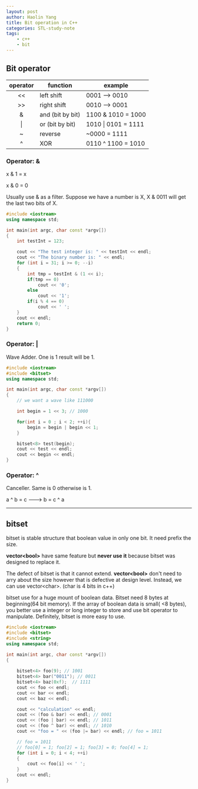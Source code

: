 ```yaml
---
layout: post
author: Haolin Yang
title: Bit operation in C++
categories: STL-study-note
tags:
    - c++
    - bit
---
```


## Bit operator

| operator | function | example |
| :---:    | ---|   ---   |
| <<       | left shift | 0001 --> 0010  |
| >>       | right shift | 0010 --> 0001  |
| &        | and (bit by bit)| 1100 & 1010 = 1000|
| \|       | or (bit by bit) | 1010 \| 0101 = 1111 |
| ~        | reverse | ~0000 = 1111|
| ^        | XOR |  0110 ^ 1100 = 1010 |

### Operator: & 

x & 1 = x

x & 0 = 0

Usually use & as a filter. Suppose we have a number is X, X & 0011 will get the last two bits of X.

```cpp
#include <iostream>
using namespace std;

int main(int argc, char const *argv[])
{
    int testInt = 123; 

    cout << "The test integer is: " << testInt << endl;
    cout << "The binary number is: " << endl;
    for (int i = 31; i >= 0; --i)
    {
        int tmp = testInt & (1 << i);
        if(tmp == 0)
            cout << '0';
        else
            cout << '1';
        if(i % 4 == 0)
            cout << ' ';
    }
    cout << endl;
    return 0;
}
```

### Operator: |

Wave Adder. One is 1 result will be 1. 

```cpp
#include <iostream>
#include <bitset>
using namespace std;

int main(int argc, char const *argv[])
{
    // we want a wave like 111000

    int begin = 1 << 3; // 1000

    for(int i = 0 ; i < 2; ++i){
        begin = begin | begin << 1;
    }

    bitset<8> test(begin);
    cout << test << endl;
    cout << begin << endl;
}
```

### Operator: ^ 
Canceller. Same is 0 otherwise is 1.

a ^ b = c  --->  b = c ^ a

---

## bitset

bitset is stable structure that boolean value in only one bit. It need prefix the size.

**vector\<bool\>** have same feature but **never use it** because bitset was designed to replace it.

The defect of bitset is that it cannot extend. **vector\<bool\>** don't need to arry about the size however that is defective at design level. Instead, we can use vector\<char\>. (char is 4 bits in c++)

bitset use for a huge mount of boolean data. Bitset need 8 bytes at beginning(64 bit memory). If the array of boolean data is small( <8 bytes), you better use a integer or long integer to store and use bit operator to manipulate. Definitely, bitset is more easy to use.

```cpp
#include <iostream>
#include <bitset>
#include <string>
using namespace std;

int main(int argc, char const *argv[])
{
    
    bitset<4> foo(9); // 1001
    bitset<4> bar("0011"); // 0011
    bitset<4> baz(0xf);  // 1111
    cout << foo << endl;
    cout << bar << endl;
    cout << baz << endl;

    cout << "calculation" << endl;
    cout << (foo & bar) << endl; // 0001
    cout << (foo | bar) << endl; // 1011
    cout << (foo ^ bar) << endl; // 1010
    cout << "foo = " << (foo |= bar) << endl; // foo = 1011

    // foo = 1011
    // foo[0] = 1; foo[2] = 1; foo[3] = 0; foo[4] = 1;
    for (int i = 0; i < 4; ++i)
    {
        cout << foo[i] << ' ';
    }
    cout << endl;
}
```



